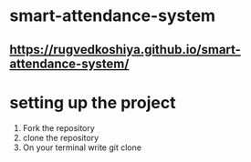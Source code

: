 # smart-attendance-system
## https://rugvedkoshiya.github.io/smart-attendance-system/


# setting up the project
1. Fork the repository
2. clone the repository
3. On your terminal write git clone <paste the cloned url>
